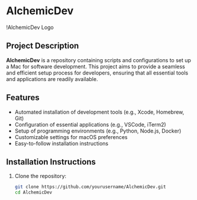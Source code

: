# AlchemicDev

!AlchemicDev Logo

## Project Description
**AlchemicDev** is a repository containing scripts and configurations to set up a Mac for software development. This project aims to provide a seamless and efficient setup process for developers, ensuring that all essential tools and applications are readily available.

## Features
- Automated installation of development tools (e.g., Xcode, Homebrew, Git)
- Configuration of essential applications (e.g., VSCode, iTerm2)
- Setup of programming environments (e.g., Python, Node.js, Docker)
- Customizable settings for macOS preferences
- Easy-to-follow installation instructions

## Installation Instructions
1. Clone the repository:
   ```bash
   git clone https://github.com/yourusername/AlchemicDev.git
   cd AlchemicDev
   ```
